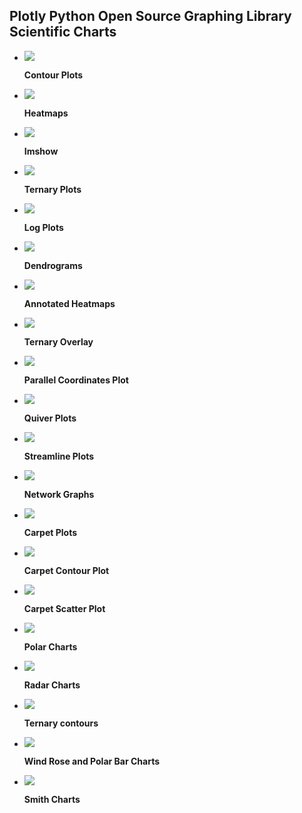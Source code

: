## Plotly Python Open Source Graphing Library Scientific Charts

<div class="grid cards" markdown>

-   [![](https://images.plot.ly/plotly-documentation/thumbnail/contour.jpg)](contour-plots.md)

    **Contour Plots**


-   [![](https://images.plot.ly/plotly-documentation/thumbnail/heatmap.jpg)](heatmaps.md)

    **Heatmaps**


-   [![](https://images.plot.ly/plotly-documentation/thumbnail/imshow.jpg)](imshow.md)

    **Imshow**


-   [![](https://images.plot.ly/plotly-documentation/thumbnail/v4-migration.png)](ternary-plots.md)

    **Ternary Plots**


-   [![](https://images.plot.ly/plotly-documentation/thumbnail/log.jpg)](log-plot.md)

    **Log Plots**


-   [![](https://images.plot.ly/plotly-documentation/thumbnail/dendrogram.jpg)](dendrogram.md)

    **Dendrograms**


-   [![](https://images.plot.ly/plotly-documentation/thumbnail/ann_heat.jpg)](annotated-heatmap.md)

    **Annotated Heatmaps**


-   [![](https://images.plot.ly/plotly-documentation/thumbnail/ternary-scatter-contour.jpg)](ternary-scatter-contour.md)

    **Ternary Overlay**


-   [![](https://images.plot.ly/plotly-documentation/thumbnail/parcoords.jpg)](parallel-coordinates-plot.md)

    **Parallel Coordinates Plot**


-   [![](https://images.plot.ly/plotly-documentation/thumbnail/quiver-plot.jpg)](quiver-plots.md)

    **Quiver Plots**


-   [![](https://images.plot.ly/plotly-documentation/thumbnail/streamline.jpg)](streamline-plots.md)

    **Streamline Plots**


-   [![](https://images.plot.ly/plotly-documentation/thumbnail/net.jpg)](network-graphs.md)

    **Network Graphs**


-   [![](https://images.plot.ly/plotly-documentation/thumbnail/carpet.jpg)](carpet-plot.md)

    **Carpet Plots**


-   [![](https://images.plot.ly/plotly-documentation/thumbnail/contourcarpet.jpg)](carpet-contour.md)

    **Carpet Contour Plot**


-   [![](https://images.plot.ly/plotly-documentation/thumbnail/scattercarpet.jpg)](carpet-scatter.md)

    **Carpet Scatter Plot**


-   [![](https://images.plot.ly/plotly-documentation/thumbnail/polar.gif)](polar-chart.md)

    **Polar Charts**


-   [![](https://images.plot.ly/plotly-documentation/thumbnail/radar.gif)](radar-chart.md)

    **Radar Charts**


-   [![](https://images.plot.ly/plotly-documentation/thumbnail/ternary-contour.jpg)](ternary-contour.md)

    **Ternary contours**


-   [![](https://images.plot.ly/plotly-documentation/thumbnail/wind-rose.jpg)](wind-rose-charts.md)

    **Wind Rose and Polar Bar Charts**


-   [![](https://images.plot.ly/plotly-documentation/thumbnail/contourcarpet.jpg)](smith-charts.md)

    **Smith Charts**

</div>